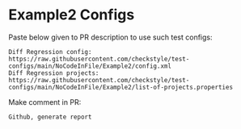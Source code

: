 # Example2 Configs
Paste below given to PR description to use such test configs:
```
Diff Regression config: https://raw.githubusercontent.com/checkstyle/test-configs/main/NoCodeInFile/Example2/config.xml
Diff Regression projects: https://raw.githubusercontent.com/checkstyle/test-configs/main/NoCodeInFile/Example2/list-of-projects.properties
```
Make comment in PR:
```
Github, generate report
```
